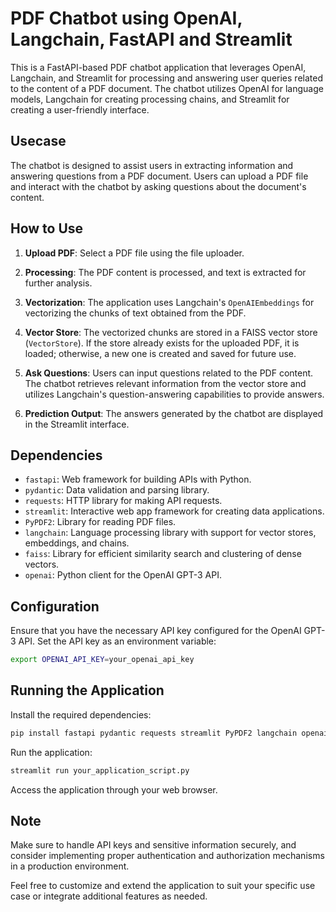 # PDF Chatbot using OpenAI, Langchain, FastAPI and Streamlit

This is a FastAPI-based PDF chatbot application that leverages OpenAI, Langchain, and Streamlit for processing and answering user queries related to the content of a PDF document. The chatbot utilizes OpenAI for language models, Langchain for creating processing chains, and Streamlit for creating a user-friendly interface.

## Usecase

The chatbot is designed to assist users in extracting information and answering questions from a PDF document. Users can upload a PDF file and interact with the chatbot by asking questions about the document's content.

## How to Use

1. **Upload PDF**: Select a PDF file using the file uploader.

2. **Processing**: The PDF content is processed, and text is extracted for further analysis.

3. **Vectorization**: The application uses Langchain's `OpenAIEmbeddings` for vectorizing the chunks of text obtained from the PDF.

4. **Vector Store**: The vectorized chunks are stored in a FAISS vector store (`VectorStore`). If the store already exists for the uploaded PDF, it is loaded; otherwise, a new one is created and saved for future use.

5. **Ask Questions**: Users can input questions related to the PDF content. The chatbot retrieves relevant information from the vector store and utilizes Langchain's question-answering capabilities to provide answers.

6. **Prediction Output**: The answers generated by the chatbot are displayed in the Streamlit interface.

## Dependencies

- `fastapi`: Web framework for building APIs with Python.
- `pydantic`: Data validation and parsing library.
- `requests`: HTTP library for making API requests.
- `streamlit`: Interactive web app framework for creating data applications.
- `PyPDF2`: Library for reading PDF files.
- `langchain`: Language processing library with support for vector stores, embeddings, and chains.
- `faiss`: Library for efficient similarity search and clustering of dense vectors.
- `openai`: Python client for the OpenAI GPT-3 API.

## Configuration

Ensure that you have the necessary API key configured for the OpenAI GPT-3 API. Set the API key as an environment variable:

```bash
export OPENAI_API_KEY=your_openai_api_key
```

## Running the Application

Install the required dependencies:

```bash
pip install fastapi pydantic requests streamlit PyPDF2 langchain openai faiss
```

Run the application:

```bash
streamlit run your_application_script.py
```

Access the application through your web browser.

## Note

Make sure to handle API keys and sensitive information securely, and consider implementing proper authentication and authorization mechanisms in a production environment.

Feel free to customize and extend the application to suit your specific use case or integrate additional features as needed.
